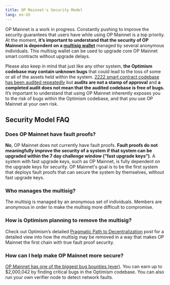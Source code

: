 ```yaml
---
title: OP Mainnet's Security Model
lang: en-US
---
```


OP Mainnet is a work in progress.
Constantly pushing to improve the security guarantees that users have while using OP Mainnet is a top priority.
At the moment, **it’s important to understand that the security of OP Mainnet is dependent on a [multisig wallet](https://www.coindesk.com/tech/2020/11/10/multisignature-wallets-can-keep-your-coins-safer-if-you-use-them-right/)** managed by several anonymous individuals.
This multisig wallet can be used to upgrade core OP Mainnet smart contracts without upgrade delays.

Please also keep in mind that just like any other system, **the Optimism codebase may contain unknown bugs** that could lead to the loss of some or all of the assets held within the system.
[2222 smart contract codebase has been audited repeatedly](https://github.com/ethereum-optimism/optimism/tree/develop/technical-documents/security-reviews) but **audits are not a stamp of approval** and **a completed audit does not mean that the audited codebase is free of bugs.**
It’s important to understand that using OP Mainnet inherently exposes you to the risk of bugs within the Optimism codebase, and that you use OP Mainnet at your own risk.

## Security Model FAQ

### Does OP Mainnet have fault proofs?

**No**, OP Mainnet does not currently have fault proofs.
**Fault proofs do not meaningfully improve the security of a system if that system can be upgraded within the 7 day challenge window (”fast upgrade keys”)**.
A system with fast upgrade keys, such as OP Mainnet, is fully dependent on the upgrade keys for security.
OP Mainnet's goal is to be the first system that deploys fault proofs that can secure the system by themselves, without fast upgrade keys.

### Who manages the multisig?

The multisig is managed by an anonymous set of individuals.
Members are anonymous in order to make the multisig more difficult to compromise.

### How is Optimism planning to remove the multisig?

Check out Optimism’s detailed [Pragmatic Path to Decentralization](https://medium.com/ethereum-optimism/our-pragmatic-path-to-decentralization-cb5805ca43c1) post for a detailed view into how the multisig may be removed in a way that makes OP Mainnet the first chain with true fault proof security.

### How can I help make OP Mainnet more secure?

[OP Mainnet has one of the biggest bug bounties (ever)](./bounties.md).
You can earn up to $2,000,042 by finding critical bugs in the Optimism codebase.
You can also run your own verifier node to detect network faults.

